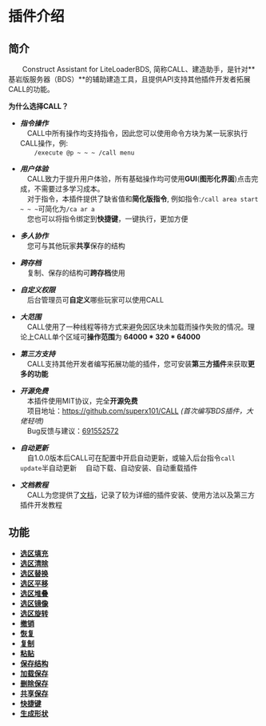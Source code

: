 # 插件介绍
## 简介
&emsp;&emsp;Construct Assistant for LiteLoaderBDS, 简称CALL、建造助手，是针对**基岩版服务器（BDS）**的辅助建造工具，且提供API支持其他插件开发者拓展CALL的功能。

**为什么选择CALL？**  
- ___指令操作___  
&emsp;CALL中所有操作均支持指令，因此您可以使用命令方块为某一玩家执行CALL操作，例:  
&emsp;&emsp;`/execute @p ~ ~ ~ /call menu`

- ___用户体验___  
&emsp;CALL致力于提升用户体验，所有基础操作均可使用**GUI**(**图形化界面**)点击完成，不需要过多学习成本。  
&emsp;对于指令，本插件提供了缺省值和**简化版指令**,
例如指令:`/call area start ~ ~ ~`可简化为`/ca ar a`  
&emsp;您也可以将指令绑定到**快捷键**，一键执行，更加方便

- ___多人协作___  
&emsp;您可与其他玩家**共享**保存的结构

- ___跨存档___  
&emsp;复制、保存的结构可**跨存档**使用

- ___自定义权限___  
&emsp;后台管理员可**自定义**哪些玩家可以使用CALL

- ___大范围___  
&emsp;CALL使用了一种线程等待方式来避免因区块未加载而操作失败的情况。理论上CALL单个区域可**操作范围**为 **64000 * 320 * 64000**
   
- ___第三方支持___  
&emsp;CALL支持其他开发者编写拓展功能的插件，您可安装**第三方插件**来获取**更多的功能**  

- ___开源免费___  
&emsp;本插件使用MIT协议，完全**开源免费**  
&emsp;项目地址：<https://github.com/superx101/CALL> _(首次编写BDS插件，大佬轻喷)_  
&emsp;Bug反馈与建议：[691552572](https://jq.qq.com/?_wv=1027&k=9soqRZuV)

- ___自动更新___  
&emsp;自1.0.0版本后CALL可在配置中开启自动更新，或输入后台指令`call update`半自动更新
&emsp;自动下载、自动安装、自动重载插件

- ___文档教程___   
&emsp;CALL为您提供了[文档](https://superx101.github.io/CALL/)，记录了较为详细的插件安装、使用方法以及第三方插件开发教程

## 功能
- **[选区填充](user/function/areaOperation?id=%e5%a1%ab%e5%85%85-fill)**
- **[选区清除](user/function/areaOperation?id=%e6%b8%85%e9%99%a4-clear)**
- **[选区替换](user/function/areaOperation?id=%e6%9b%bf%e6%8d%a2-replace)**
- **[选区平移](user/function/areaOperation?id=%e5%b9%b3%e7%a7%bb-move)**
- **[选区堆叠](user/function/areaOperation?id=%e5%a0%86%e5%8f%a0-stack)**
- **[选区镜像](user/function/areaOperation?id=%e9%95%9c%e5%83%8f-mirror)**
- **[选区旋转](user/function/areaOperation?id=%e6%97%8b%e8%bd%ac-rote)**
- **[撤销](user/function/other?id=%e6%92%a4%e9%94%80-undo)**
- **[恢复](user/function/other?id=%e6%81%a2%e5%a4%8d-redo)**
- **[复制](user/function/other?id=%e5%a4%8d%e5%88%b6-copy)**
- **[粘贴](user/function/other?id=%e7%b2%98%e8%b4%b4-paste)**
- **[保存结构](user/function/other?id=%e4%bf%9d%e5%ad%98-save)**
- **[加载保存](user/function/other?id=%e5%8a%a0%e8%bd%bd%e7%bb%93%e6%9e%84-load)**
- **[删除保存](user/function/other?id=%e5%88%a0%e9%99%a4%e7%bb%93%e6%9e%84-delete)**
- **[共享保存](user/function/other?id=%e7%bb%93%e6%9e%84%e5%85%ac%e5%bc%80-public)**
- **[快捷键](user/function/hotkey)**
- **[生成形状](user/function/shape)**